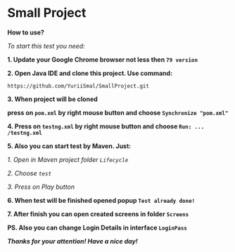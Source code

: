 # Small Project

**How to use?**

_To start this test you need:_

**1. Update your Google Chrome browser not less then `79 version`**

**2. Open Java IDE and clone this project. Use command:**
```
https://github.com/YuriiSmal/SmallProject.git
```
**3. When project will be cloned** 

**press on `pom.xml` by right mouse button and choose `Synchronize "pom.xml"`**

**4. Press on `testng.xml` by right mouse button and choose `Run: ... /testng.xml`**

**5. Also you can start test by Maven. Just:** 

_1. Open in Maven project folder `Lifecycle`_

_2. Choose `test`_

_3. Press on Play button_

**6. When test will be finished opened popup `Test already done!`**

**7. After finish you can open created screens in folder `Screens`**

**PS. Also you can change Login Details in interface `LoginPass`**

_**Thanks for your attention! Have a nice day!**_
